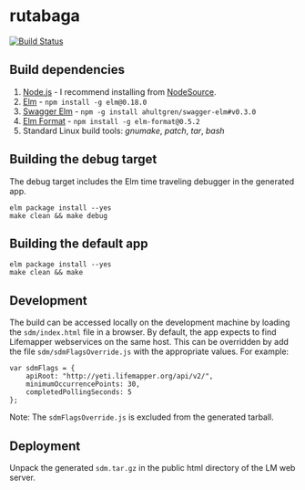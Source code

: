# rutabaga

[![Build Status](https://travis-ci.org/lifemapper/rutabaga.svg?branch=master)](https://travis-ci.org/lifemapper/rutabaga)

## Build dependencies

1. [Node.js](http://nodejs.org) - I recommend installing from [NodeSource](https://github.com/nodesource/distributions).
1. [Elm](http://elm-lang.org/) - `npm install -g elm@0.18.0`
1. [Swagger Elm](https://github.com/ahultgren/swagger-elm) - `npm -g install ahultgren/swagger-elm#v0.3.0`
1. [Elm Format](https://github.com/avh4/elm-format) - `npm install -g elm-format@0.5.2`
1. Standard Linux build tools: *gnumake*, *patch*, *tar*, *bash*

## Building the debug target

The debug target includes the Elm time traveling debugger in the
generated app.

```
elm package install --yes
make clean && make debug
```

## Building the default app

```
elm package install --yes
make clean && make
```

## Development

The build can be accessed locally on the development machine by
loading the `sdm/index.html` file in a browser. By default, the app
expects to find Lifemapper webservices on the same host. This can be
overridden by add the file `sdm/sdmFlagsOverride.js` with the
appropriate values. For example:

```
var sdmFlags = {
    apiRoot: "http://yeti.lifemapper.org/api/v2/",
    minimumOccurrencePoints: 30,
    completedPollingSeconds: 5
};
```

Note: The `sdmFlagsOverride.js` is excluded from the generated
tarball.


## Deployment

Unpack the generated `sdm.tar.gz` in the public html directory of the
LM web server.
